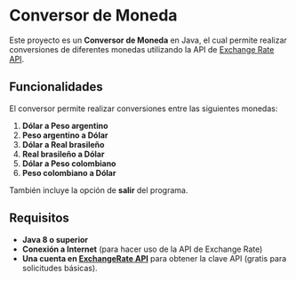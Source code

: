 # Conversor de Moneda

Este proyecto es un **Conversor de Moneda** en Java, el cual permite realizar conversiones de diferentes monedas utilizando la API de [Exchange Rate API](https://www.exchangerate-api.com/docs/pair-conversion-requests).

## Funcionalidades

El conversor permite realizar conversiones entre las siguientes monedas:

1. **Dólar a Peso argentino**
2. **Peso argentino a Dólar**
3. **Dólar a Real brasileño**
4. **Real brasileño a Dólar**
5. **Dólar a Peso colombiano**
6. **Peso colombiano a Dólar**

También incluye la opción de **salir** del programa.

## Requisitos

- **Java 8 o superior**
- **Conexión a Internet** (para hacer uso de la API de Exchange Rate)
- **Una cuenta en [ExchangeRate API](https://www.exchangerate-api.com/)** para obtener la clave API (gratis para solicitudes básicas).

